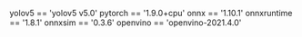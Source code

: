yolov5 == 'yolov5 v5.0'
pytorch == '1.9.0+cpu'
onnx == '1.10.1'
onnxruntime == '1.8.1'
onnxsim == '0.3.6'
openvino == 'openvino-2021.4.0'

